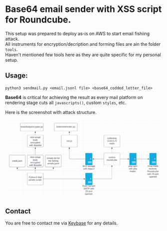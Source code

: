 # Base64 email sender with XSS script for Roundcube.

This setup was prepared to deploy as-is on AWS to start email fishiing attack.  
All instruments for encryption/decription and forming files are ain the folder `tools`.   
Haven't mentioned few tools here as they are quite specific for my personal setup.

## Usage: 
`python3 sendmail.py <email.jsonl file> <base64_codded_letter_file>`

**Base64** is critical for achieving the result as every mail platform on rendering stage cuts all `javascripts()`, custom `styles`, etc.

Here is the screenshot with attack structure.

![Fishing attack structure](structure.png)

## Contact
You are free to contact me via [Keybase](https://keybase.io/1veresk) for any details. 